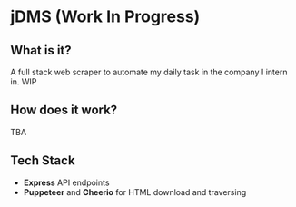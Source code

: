 # jDMS (Work In Progress)
## What is it?
A full stack web scraper to automate my daily task in the company I intern in. WIP

## How does it work?
TBA
   
## Tech Stack
- **Express** API endpoints
- **Puppeteer** and **Cheerio** for HTML download and traversing

 

